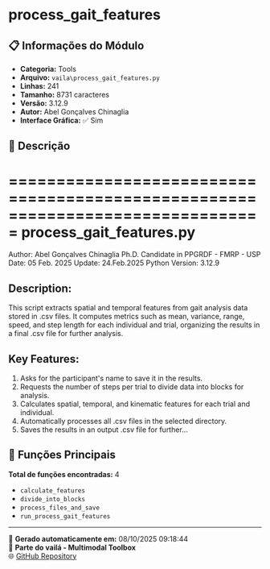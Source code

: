 # process_gait_features

## 📋 Informações do Módulo

- **Categoria:** Tools
- **Arquivo:** `vaila\process_gait_features.py`
- **Linhas:** 241
- **Tamanho:** 8731 caracteres
- **Versão:** 3.12.9
- **Autor:** Abel Gonçalves Chinaglia
- **Interface Gráfica:** ✅ Sim

## 📖 Descrição


===============================================================================
process_gait_features.py
===============================================================================
Author: Abel Gonçalves Chinaglia
Ph.D. Candidate in PPGRDF - FMRP - USP
Date: 05 Feb. 2025
Update: 24.Feb.2025
Python Version: 3.12.9

Description:
------------
This script extracts spatial and temporal features from gait analysis data
stored in .csv files. It computes metrics such as mean, variance, range, speed,
and step length for each individual and trial, organizing the results in a final
.csv file for further analysis.

Key Features:
-------------
1. Asks for the participant's name to save it in the results.
2. Requests the number of steps per trial to divide data into blocks for analysis.
3. Calculates spatial, temporal, and kinematic features for each trial and individual.
4. Automatically processes all .csv files in the selected directory.
5. Saves the results in an output .csv file for further...

## 🔧 Funções Principais

**Total de funções encontradas:** 4

- `calculate_features`
- `divide_into_blocks`
- `process_files_and_save`
- `run_process_gait_features`




---

📅 **Gerado automaticamente em:** 08/10/2025 09:18:44  
🔗 **Parte do vailá - Multimodal Toolbox**  
🌐 [GitHub Repository](https://github.com/vaila-multimodaltoolbox/vaila)
